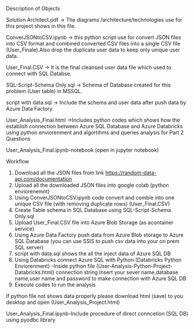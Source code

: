 Description of Objects

Solution Architect.pdf -> The diagrams /architecture/technologies use for this project shows in this file.

ConverJSONtoCSV.ipynb  -> this python script use for convert JSON files into CSV format and combined converted CSV files into a single CSV file (User_Finale).Also drop the duplicate user data to keep only unique user data.

User_Final.CSV -> It is the final cleansed user data file which used to connect with SQL Databse.

SQL-Script-Schema Only.sql -> Schema of  Database created for this problem (User table) in MSSQL.

script with data.sql -> Include the schema and user data after push data by Azure Data Factory.

User_Analysis_Final.html ->Includes python codes which shows  how the establish connection between Azure SQL Database and Azure Databricks using python enviorenment and algortihms and queries analysis for Part 2 Questions

User_Analysis_Final.ipynb-notebook (open in jupyter notebook)


Workflow

1) Download all the JSON files from link https://random-data-api.com/documentation
2) Upload all the downloaded JSON files into google colab (python enviorenemnt)
3) Using ConverJSONtoCSV.ipynb code convert and combie into one unique CSV file (with removing duplicate rows) (User_Final.CSV)
4) Create Table schema in SQL Database using  SQL-Script-Schema Only.sql
5) Upload User_Final.CSV file into Azure Blob Storage (as acontainer service)
6) Using Azure Data Factory push data from Azure Blob storage to Azure SQL Database (you can use SSIS to push csv data into your on prem SQL server)
7) script with data.sql shows the all the inject data of Azure SQL DB
8) Using Databricks connect Azure SQL with Python (Databricks Python Enviorenment) -Inside python file (User-Analysis-Python-Project-Databricks.html) connection string Insert your sever name,database name,user name and password to make connection with Azure SQL DB
9) Execute codes to run the analysis


If python file not shows data properly please download html (save) to you desktop and open (User_Analysis_Project.html)

User_Analysis_Final.ipynb-Include procedure of direct conncetion (SQL DB) using pyodbc library

